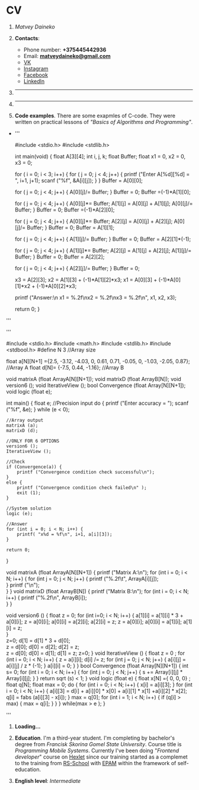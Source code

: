 # CV
1. *Matvey Daineko*

1. **Contacts**:
    * Phone number: **+375445442936**
    * Email: **matveydaineko@gmail.com**
    * [VK](https://vk.com/matvey.na_popei)
    * [Instagram](https://www.instagram.com/_._mot_._/?hl=ru)
    * [Facebook](https://www.facebook.com/matvey.daineko/)
    * [LinkedIn](https://www.linkedin.com/in/matvey-daineko-bb7542196/)

1. ** **

1. ** **

1. **Code examples**. 
    There are some exapmles of C-code. They were written on practical lessons of *"Basics of Algorithms and Programming"*.


* '''

    #include <stdio.h>
    #include <stdlib.h>

    int main(void) { 
    float A[3][4]; 
    int i, j, k; 
    float Buffer; 
    float x1 = 0, x2 = 0, x3 = 0;

    for ( i = 0; i < 3; i++) { 
        for ( j = 0; j < 4; j++) { 
            printf ("Enter A[%d][%d] = ", i+1, j+1); 
            scanf ("%f", &A[i][j]);
        } 
    } 
    Buffer = A[0][0];

    for ( j = 0; j < 4; j++) { 
        A[0][j]/= Buffer; 
    } 
    Buffer = 0; 
    Buffer =(-1)*A[1][0];

    for ( j = 0; j < 4; j++) { 
        A[0][j]*= Buffer; 
        A[1][j] = A[0][j] + A[1][j]; 
        A[0][j]/= Buffer;
    } 
    Buffer = 0; 
    Buffer =(-1)*A[2][0];

    for ( j = 0; j < 4; j++) { 
        A[0][j]*= Buffer; 
        A[2][j] = A[0][j] + A[2][j]; 
        A[0][j]/= Buffer;
    } 
    Buffer = 0; 
    Buffer = A[1][1];

    for ( j = 0; j < 4; j++) { 
        A[1][j]/= Buffer; 
    }
    Buffer = 0; 
    Buffer = A[2][1]*(-1);

    for ( j = 0; j < 4; j++) { 
        A[1][j]*= Buffer; 
        A[2][j] = A[1][j] + A[2][j]; 
        A[1][j]/= Buffer;
    } 
    Buffer = 0; 
    Buffer = A[2][2];

    for ( j = 0; j < 4; j++) { 
        A[2][j]/= Buffer; 
    } 
    Buffer = 0;

    x3 = A[2][3]; 
    x2 = A[1][3] + (-1)*A[1][2]*x3; 
    x1 = A[0][3] + (-1)*A[0][1]*x2 + (-1)*A[0][2]*x3;

    printf ("Answer:\n x1 = %.2f\nx2 = %.2f\nx3 = %.2f\n", x1, x2, x3);

    return 0;
    }

'''


'''

#include <stdio.h>
#include <math.h>
#include <stdlib.h>
#include <stdbool.h>
#define N 3         //Array size

float a[N][N+1] ={2.5, -3.12, -4.03, 0, 0.61, 0.71, -0.05, 0, -1.03, -2.05, 0.87};         //Array A
float d[N]= {-7.5, 0.44, -1.16};            //Array B

void matrixA (float ArrayA[N][N+1]);
void matrixD (float ArrayB[N]);
void version6 ();
void IterativeView ();
bool Convergence (float Array[N][N+1]);
void logic (float e);

int main() {
    float e;
    //Precision input
    do {
        printf ("Enter accuracy = ");
        scanf ("%f", &e);
    } while (e < 0);

    //Array output
    matrixA (a);
    matrixD (d);

    //ONLY FOR 6 OPTIONS
    version6 ();   
    IterativeView ();
    
    //Check
    if (Convergence(a)) {
		printf ("Convergence condition check successful\n");
	}
	else {
		printf ("Convergence condition check failed\n" );
		exit (1);
	}
    
    //System solution
    logic (e);
    
    //Answer
    for (int i = 0; i < N; i++) {
        printf( "x%d = %f\n", i+1, a[i][3]);
    }

    return 0;  
}

void matrixA (float ArrayA[N][N+1]) {
    printf ("Matrix A:\n");
    for  (int i = 0; i < N; i++) {
        for (int j = 0; j < N; j++) {
            printf ("%.2f\t", ArrayA[i][j]);   
        }
        printf ("\n");    
    }
}
void matrixD (float ArrayB[N]) {
    printf ("Matrix B:\n");
    for (int i = 0; i < N; i++) {
        printf ("%.2f\n", ArrayB[i]);       
    }
}

void version6 () {
    float z = 0;
    for (int i=0; i < N; i++) {
        a[1][i] = a[1][i] * 3 + a[0][i];
        z = a[0][i]; a[0][i] = a[2][i]; a[2][i] = z;
        z = a[0][i]; a[0][i] = a[1][i]; a[1][i] = z;     
    }  
    z=0;
    d[1] = d[1] * 3 + d[0];    
    z = d[0]; d[0] = d[2]; d[2] = z;   
    z = d[0]; d[0] = d[1]; d[1] = z;
    z=0;
}
void IterativeView () {
    float z = 0 ;
    for (int i = 0; i < N; i++) {
        z = a[i][i];
        d[i] /= z; 
        for (int j = 0; j < N; j++) {
            a[i][j] = a[i][j] / z * (-1);
        }
        a[i][i] = 0;
    }
}
bool Convergence (float Array[N][N+1]) {
    int s= 0;
    for (int i = 0; i < N; i++) {
		for (int j = 0; j < N; j++) {
		    s += Array[i][j] * Array[i][j];
		}
	}
    return sqrt (s) < 1;
}
void logic (float e) {
    float x[N] ={ 0, 0, 0} ;
	float q[N];
    float max = 0;
    do {
        for (int i = 0; i < N; i++) {
            x[i] = a[i][3];
        }
        for (int i = 0; i < N; i++) {
            a[i][3] = d[i] + a[i][0] * x[0] + a[i][1] * x[1] +a[i][2] * x[2];
            q[i] = fabs (a[i][3] - x[i]);
        }
        max = q[0];
        for (int i = 1; i < N; i++) {
            if (q[i] > max) {
                max = q[i];
            }
        }
    } while(max > e );
}

'''

1. **Loading...**

1. **Education**. I'm a third-year student. I'm completing by bachelor's degree from *Francisk Skorina Gomel State University*. Course title is *Programming Mobile Systems*. Currently I've been doing "*Frontend developer*" course on [Hexlet](https://ru.hexlet.io) since our training started as a complemet to the training from [RS-School](https://rs.school/) with [EPAM](https://training.by/#!/Home?lang=ru) within the framework of self-education.

1. **English level**: *Intermediate*